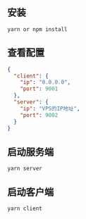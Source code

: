 ## 安装
```
yarn or npm install
```

## 查看配置
```json
{
  "client": {
    "ip": "0.0.0.0",
    "port": 9001
  },
  "server": {
    "ip": "VPS的IP地址",
    "port": 9002
  }
}
```

## 启动服务端
```
yarn server
```

## 启动客户端
```
yarn client
```
